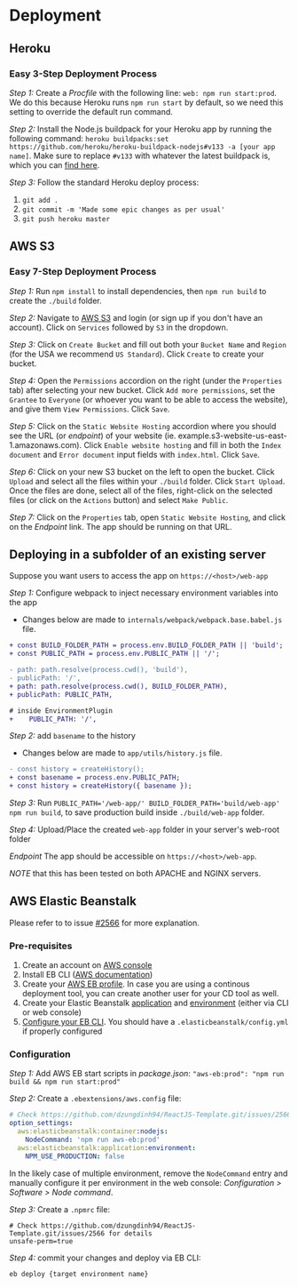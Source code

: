 # Deployment

## Heroku

### Easy 3-Step Deployment Process

_Step 1:_ Create a _Procfile_ with the following line: `web: npm run start:prod`. We do this because Heroku runs `npm run start` by default, so we need this setting to override the default run command.

_Step 2:_ Install the Node.js buildpack for your Heroku app by running the following command: `heroku buildpacks:set https://github.com/heroku/heroku-buildpack-nodejs#v133 -a [your app name]`. Make sure to replace `#v133` with whatever the latest buildpack is, which you can [find here](https://github.com/heroku/heroku-buildpack-nodejs/releases).

_Step 3:_ Follow the standard Heroku deploy process:

1.  `git add .`
2.  `git commit -m 'Made some epic changes as per usual'`
3.  `git push heroku master`

## AWS S3

### Easy 7-Step Deployment Process

_Step 1:_ Run `npm install` to install dependencies, then `npm run build` to create the `./build` folder.

_Step 2:_ Navigate to [AWS S3](https://aws.amazon.com/s3) and login (or sign up if you don't have an account). Click on `Services` followed by `S3` in the dropdown.

_Step 3:_ Click on `Create Bucket` and fill out both your `Bucket Name` and `Region` (for the USA we recommend `US Standard`). Click `Create` to create your bucket.

_Step 4:_ Open the `Permissions` accordion on the right (under the `Properties` tab) after selecting your new bucket. Click `Add more permissions`, set the `Grantee` to `Everyone` (or whoever you want to be able to access the website), and give them `View Permissions`. Click `Save`.

_Step 5:_ Click on the `Static Website Hosting` accordion where you should see the URL (or _endpoint_) of your website (ie. example.s3-website-us-east-1.amazonaws.com). Click `Enable website hosting` and fill in both the `Index document` and `Error document` input fields with `index.html`. Click `Save`.

_Step 6:_ Click on your new S3 bucket on the left to open the bucket. Click `Upload` and select all the files within your `./build` folder. Click `Start Upload`. Once the files are done, select all of the files, right-click on the selected files (or click on the `Actions` button) and select `Make Public`.

_Step 7:_ Click on the `Properties` tab, open `Static Website Hosting`, and click on the _Endpoint_ link. The app should be running on that URL.

## Deploying in a subfolder of an existing server

Suppose you want users to access the app on `https://<host>/web-app`

_Step 1:_ Configure webpack to inject necessary environment variables into the app

- Changes below are made to `internals/webpack/webpack.base.babel.js` file.

```diff
+ const BUILD_FOLDER_PATH = process.env.BUILD_FOLDER_PATH || 'build';
+ const PUBLIC_PATH = process.env.PUBLIC_PATH || '/';
```

```diff
- path: path.resolve(process.cwd(), 'build'),
- publicPath: '/',
+ path: path.resolve(process.cwd(), BUILD_FOLDER_PATH),
+ publicPath: PUBLIC_PATH,
```

```diff
# inside EnvironmentPlugin
+    PUBLIC_PATH: '/',
```

_Step 2:_ add `basename` to the history

- Changes below are made to `app/utils/history.js` file.

```diff
- const history = createHistory();
+ const basename = process.env.PUBLIC_PATH;
+ const history = createHistory({ basename });
```

_Step 3:_ Run `PUBLIC_PATH='/web-app/' BUILD_FOLDER_PATH='build/web-app' npm run build`, to save production build inside `./build/web-app` folder.

_Step 4:_ Upload/Place the created `web-app` folder in your server's web-root folder

_Endpoint_ The app should be accessible on `https://<host>/web-app`.

_NOTE_ that this has been tested on both APACHE and NGINX servers.

## AWS Elastic Beanstalk

Please refer to to issue [#2566](https://github.com/dzungdinh94/ReactJS-Template.git/issues/2566) for more explanation.

### Pre-requisites

1. Create an account on [AWS console](https://console.aws.amazon.com/)
2. Install EB CLI ([AWS documentation](https://docs.aws.amazon.com/elasticbeanstalk/latest/dg/eb-cli3-install.html?icmpid=docs_elasticbeanstalk_console#eb-cli3-install.cli-only))
3. Create your [AWS EB profile](https://docs.aws.amazon.com/elasticbeanstalk/latest/dg/eb-cli3-configuration.html#eb-cli3-profile).
   In case you are using a continous deployment tool, you can create another user
   for your CD tool as well.
4. Create your Elastic Beanstalk [application](https://docs.aws.amazon.com/elasticbeanstalk/latest/dg/applications.html) and [environment](https://docs.aws.amazon.com/elasticbeanstalk/latest/dg/using-features.managing.html) (either via CLI or web console)
5. [Configure your EB CLI](https://docs.aws.amazon.com/elasticbeanstalk/latest/dg/eb-cli3-configuration.html). You should have a `.elasticbeanstalk/config.yml` if properly configured

### Configuration

_Step 1:_ Add AWS EB start scripts in _package.json_: `"aws-eb:prod": "npm run build && npm run start:prod"`

_Step 2:_ Create a `.ebextensions/aws.config` file:

```yaml
# Check https://github.com/dzungdinh94/ReactJS-Template.git/issues/2566 for details
option_settings:
  aws:elasticbeanstalk:container:nodejs:
    NodeCommand: 'npm run aws-eb:prod'
  aws:elasticbeanstalk:application:environment:
    NPM_USE_PRODUCTION: false
```

In the likely case of multiple environment, remove the `NodeCommand` entry and
manually configure it per environment in the web console: _Configuration > Software > Node command_.

_Step 3:_ Create a `.npmrc` file:

```
# Check https://github.com/dzungdinh94/ReactJS-Template.git/issues/2566 for details
unsafe-perm=true
```

_Step 4:_ commit your changes and deploy via EB CLI:

```sh
eb deploy {target environment name}
```
